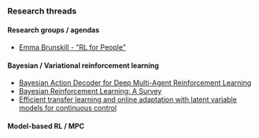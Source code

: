 

### Research threads

#### Research groups / agendas
- [Emma Brunskill - "RL for People"](https://cs.stanford.edu/people/ebrun/UAI_2019_Keynote_Brunskill.pdf)

#### Bayesian / Variational reinforcement learning
- [Bayesian Action Decoder for Deep Multi-Agent Reinforcement Learning](https://arxiv.org/pdf/1811.01458.pdf)
- [Bayesian Reinforcement Learning: A Survey](https://arxiv.org/pdf/1609.04436.pdf)
- [Efficient transfer learning and online adaptation with latent variable models for continuous control](https://arxiv.org/pdf/1812.03399.pdf)

#### Model-based RL / MPC

